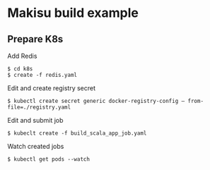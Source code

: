 # Makisu build example

## Prepare K8s

Add Redis

```
$ cd k8s
$ create -f redis.yaml
```

Edit and create registry secret

```
$ kubectl create secret generic docker-registry-config — from-file=./registry.yaml
```

Edit and submit job

```
$ kubeclt create -f build_scala_app_job.yaml
```  

Watch created jobs

```
$ kubectl get pods --watch
``` 
 